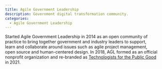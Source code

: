 ```yaml
---
title: Agile Government Leadership
description: Government digital transformation community.
categories:
  - Agile Government Leadership
---
```


Started Agile Government Leadership in 2014 as an open community of practice to bring together government and industry leaders to support, learn and collaborate around issues such as agile project management, open source and human-centered design. In 2018, AGL formed as an official nonprofit organization and re-branded as [Technologists for the Public Good](https://www.publicgood.tech/) in 2021.